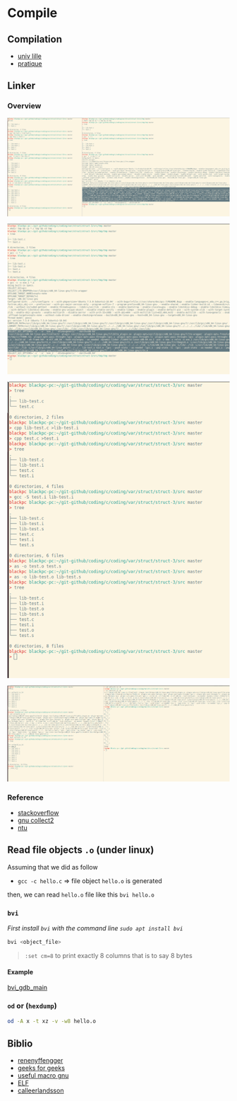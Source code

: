 # Compile

## Compilation

- [univ lille](https://www.fil.univ-lille1.fr/~sedoglav/PDC2/main006.html#sec9)
- [pratique](https://www3.ntu.edu.sg/home/ehchua/programming/cpp/gcc_make.html)

## Linker

### Overview

![linker 1](img/linking_1.png)

![linker 2](img/linking_1_straitght_forward.png)

![linker 3](img/linking_1_until_obj_files.png)

![linker 4](img/linking_2.png)

### Reference

- [stackoverflow](https://stackoverflow.com/questions/14163208/how-to-link-c-object-files-with-ld)
- [gnu collect2](https://gcc.gnu.org/onlinedocs/gccint/Collect2.html)
- [ntu](https://www3.ntu.edu.sg/home/ehchua/programming/cpp/gcc_make.html)

## Read file objects `.o` (under linux)

Assuming that we did as follow

- `gcc -c hello.c` => file object `hello.o` is generated

then, we can read `hello.o` file like this `bvi hello.o`

### `bvi`

_First install `bvi` with the command line `sudo apt install bvi`_

```bash
bvi <object_file>
```

> `:set cm=8` to print exactly 8 columns that is to say 8 bytes

#### Example

[bvi_gdb_main](img/bvi_gdb_main.png)

### `od` or (`hexdump`)

```bash
od -A x -t xz -v -w8 hello.o
```

## Biblio

- [renenyffengger](https://renenyffenegger.ch/notes/development/languages/C-C-plus-plus/GCC/create-libraries/index)
- [geeks for geeks](https://www.geeksforgeeks.org/compiling-with-g-plus-plus/)
- [useful macro gnu](https://gcc.gnu.org/onlinedocs/cpp/Standard-Predefined-Macros.html)
- [ELF](https://refspecs.linuxbase.org/elf/gabi4+/ch4.intro.html)
- [calleerlandsson](https://www.calleerlandsson.com/the-four-stages-of-compiling-a-c-program/)
